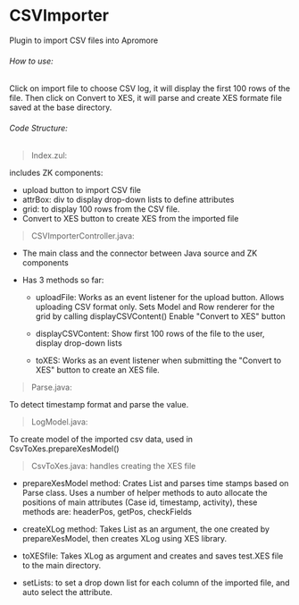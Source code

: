 # CSVImporter
Plugin to import CSV files into Apromore


###### How to use:

Click on import file to choose CSV log, it will display the first 100 rows of the file. Then click on Convert to XES, it will parse and create XES formate file saved at the base directory.


###### Code Structure:

> Index.zul:

  includes ZK components:
  
   - upload button to import CSV file
   - attrBox: div to display drop-down lists to define attributes
   - grid: to display 100 rows from the CSV file.
   - Convert to XES button to create XES from the imported file

  
> CSVImporterController.java:

  - The main class and the connector between Java source and ZK components
  - Has 3 methods so far:
  
    - uploadFile: 
        Works as an event listener for the upload button.
        Allows uploading CSV format only.
        Sets Model and Row renderer for the grid by calling displayCSVContent()
        Enable "Convert to XES" button
        
    - displayCSVContent:
      Show first 100 rows of the file to the user,
      display drop-down lists
      
    - toXES:
      Works as an event listener when submitting the "Convert to XES" button to create an XES file.
      
 
> Parse.java:

   To detect timestamp format and parse the value.
 
 
> LogModel.java:

   To create model of the imported csv data, used in CsvToXes.prepareXesModel()
 
 
> CsvToXes.java: handles creating the XES file
 
  - prepareXesModel method:
      Crates List<LogModel> and parses time stamps based on Parse class.
      Uses a number of helper methods to auto allocate the positions of main attributes (Case id, timestamp, activity), these methods are: headerPos, getPos, checkFields
        
  - createXLog method:
      Takes List<LogModel> as an argument, the one created by prepareXesModel, then creates XLog using XES library.
    
  - toXESfile:
      Takes XLog as argument and creates and saves test.XES file to the main directory.
  
  - setLists:
    to set a drop down list for each column of the imported file, and auto select the attribute.
 
      
        


















